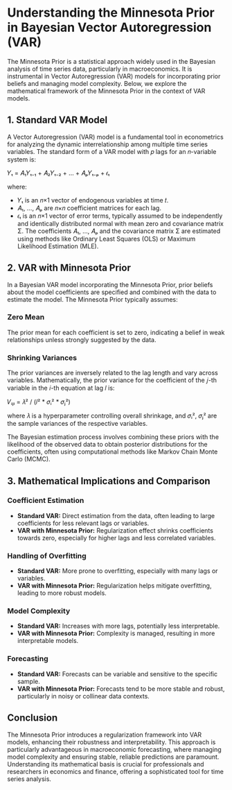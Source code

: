 # Understanding the Minnesota Prior in Bayesian Vector Autoregression (VAR)

The Minnesota Prior is a statistical approach widely used in the Bayesian analysis of time series data, particularly in macroeconomics. It is instrumental in Vector Autoregression (VAR) models for incorporating prior beliefs and managing model complexity. Below, we explore the mathematical framework of the Minnesota Prior in the context of VAR models.

## 1. Standard VAR Model

A Vector Autoregression (VAR) model is a fundamental tool in econometrics for analyzing the dynamic interrelationship among multiple time series variables. The standard form of a VAR model with 𝑝 lags for an 𝑛-variable system is:

𝑌ₜ = 𝐴₁𝑌ₜ₋₁ + 𝐴₂𝑌ₜ₋₂ + … + 𝐴ₚ𝑌ₜ₋ₚ + 𝜖ₜ

where:

- 𝑌ₜ is an 𝑛×1 vector of endogenous variables at time 𝑡.
- 𝐴₁, …, 𝐴ₚ are 𝑛×𝑛 coefficient matrices for each lag.
- 𝜖ₜ is an 𝑛×1 vector of error terms, typically assumed to be independently and identically distributed normal with mean zero and covariance matrix Σ. The coefficients 𝐴₁, …, 𝐴ₚ and the covariance matrix Σ are estimated using methods like Ordinary Least Squares (OLS) or Maximum Likelihood Estimation (MLE).

## 2. VAR with Minnesota Prior

In a Bayesian VAR model incorporating the Minnesota Prior, prior beliefs about the model coefficients are specified and combined with the data to estimate the model. The Minnesota Prior typically assumes:

### Zero Mean

The prior mean for each coefficient is set to zero, indicating a belief in weak relationships unless strongly suggested by the data.

### Shrinking Variances

The prior variances are inversely related to the lag length and vary across variables. Mathematically, the prior variance for the coefficient of the 𝑗-th variable in the 𝑖-th equation at lag 𝑙 is:

𝑉ᵢⱼₗ = 𝜆² / (𝑙² * 𝜎ᵢ² * 𝜎ⱼ²)

where 𝜆 is a hyperparameter controlling overall shrinkage, and 𝜎ᵢ², 𝜎ⱼ² are the sample variances of the respective variables.

The Bayesian estimation process involves combining these priors with the likelihood of the observed data to obtain posterior distributions for the coefficients, often using computational methods like Markov Chain Monte Carlo (MCMC).

## 3. Mathematical Implications and Comparison

### Coefficient Estimation

- **Standard VAR:** Direct estimation from the data, often leading to large coefficients for less relevant lags or variables.
- **VAR with Minnesota Prior:** Regularization effect shrinks coefficients towards zero, especially for higher lags and less correlated variables.

### Handling of Overfitting

- **Standard VAR:** More prone to overfitting, especially with many lags or variables.
- **VAR with Minnesota Prior:** Regularization helps mitigate overfitting, leading to more robust models.

### Model Complexity

- **Standard VAR:** Increases with more lags, potentially less interpretable.
- **VAR with Minnesota Prior:** Complexity is managed, resulting in more interpretable models.

### Forecasting

- **Standard VAR:** Forecasts can be variable and sensitive to the specific sample.
- **VAR with Minnesota Prior:** Forecasts tend to be more stable and robust, particularly in noisy or collinear data contexts.

## Conclusion

The Minnesota Prior introduces a regularization framework into VAR models, enhancing their robustness and interpretability. This approach is particularly advantageous in macroeconomic forecasting, where managing model complexity and ensuring stable, reliable predictions are paramount. Understanding its mathematical basis is crucial for professionals and researchers in economics and finance, offering a sophisticated tool for time series analysis.

